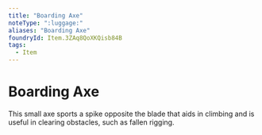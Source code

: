 ```yaml
---
title: "Boarding Axe"
noteType: ":luggage:"
aliases: "Boarding Axe"
foundryId: Item.3ZAq8QoXKQisb84B
tags:
  - Item
---
```


# Boarding Axe

This small axe sports a spike opposite the blade that aids in climbing and is useful in clearing obstacles, such as fallen rigging.
